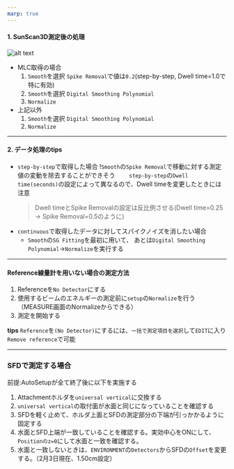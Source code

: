 ```yaml
---
marp: true
---
```

#### 1. SunScan3D測定後の処理
![alt text](img1.png)
- MLC取得の場合
    1. `Smooth`を選択
    `Spike Removal`で値は`0.2`(step-by-step, Dwell time=1.0で特に有効)
    2. `Smooth`を選択
    `Digital Smoothing Polynomial`
    3. `Normalize`
- 上記以外
    1. `Smooth`を選択
    `Digital Smoothing Polynomial`
    2. `Normalize`

---
#### 2. データ処理のtips
- `step-by-step`で取得した場合
    !`Smooth`の`Spike Removal`で移動に対する測定値の変動を除去することができそう　　
    `step-by-step`の`Dwell time(seconds)`の設定によって異なるので、Dwell timeを変更したときには注意  
    > Dwell timeとSpike Removalの設定は反比例させる(Dwell time=0.25 → Spike Removal=0.5のように)
- `continuous`で取得したデータに対してスパイクノイズを消したい場合
    - `Smooth`の`SG Fitting`を最初に用いて、
    あとは`Digital Smoothing Polynomial`→`Normalize`を実行する

---
#### Reference線量計を用いない場合の測定方法
1. Referenceを`No Detector`にする
2. 使用するビームのエネルギーの測定前に`setup`の`Normalize`を行う
（MEASURE画面のNormalizeからできる）
3. 測定を開始する

**tips**
`Reference`を`(No Detector)`にするには、`一括で測定項目を選択`して`EDIT`に入り`Remove reference`で可能

---
### SFDで測定する場合
前提:AutoSetupが全て終了後に以下を実施する
1. Attachmentホルダを`universal vertical`に交換する
2. `universal vertical`の取付面が水面と同じになっていることを確認する
3. SFDを軽く止めて、ホルダ上面とSFDの測定部分の下端が引っかかるように固定する
4. 水面とSFD上端が一致していることを確認する。実効中心をONにして、`Positionのz=0`にして水面と一致を確認する。
5. 水面と一致しないときは、`ENVIRONMENT`の`Detectors`からSFDの`Offset`を変更する。（2月3日現在、1.50cm設定）